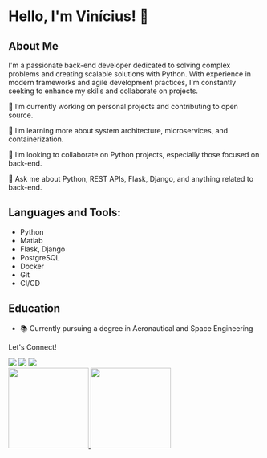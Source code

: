 # Hello, I'm Vinícius! 👋
## About Me
I'm a passionate back-end developer dedicated to solving complex problems and creating scalable solutions with Python. With experience in modern frameworks and agile development practices, I'm constantly seeking to enhance my skills and collaborate on projects.

🔭 I’m currently working on personal projects and contributing to open source. 

🌱 I’m learning more about system architecture, microservices, and containerization.

🐍  I’m looking to collaborate on Python projects, especially those focused on back-end.

💬 Ask me about Python, REST APIs, Flask, Django, and anything related to back-end.

## Languages and Tools:
- Python
- Matlab
- Flask, Django
- PostgreSQL
- Docker
- Git
- CI/CD

## Education
- 📚 Currently pursuing a degree in Aeronautical and Space Engineering

Let's Connect!
<div>
  <a href="https://www.linkedin.com/in/vinicius-dias-de-paula-b41006206/" target="_blank"><img src="https://img.shields.io/badge/-LinkedIn-%230077B5?style=for-the-badge&logo=linkedin&logoColor=white" target="_blank"></a>
  <a href = "mailto:dviniciusvdias@gmail.com"><img src="https://img.shields.io/badge/-Gmail-D14836?style=for-the-badge&logo=gmail&logoColor=white" target="_blank"></a>
  <a href="https://www.instagram.com/vini.ddias/" target="_blank"><img src="https://img.shields.io/badge/-Instagram-%23E4405F?style=for-the-badge&logo=instagram&logoColor=white" target="_blank"></a>
</div>

<div>
  <a href="https://github.com/VD1as">
  <img height="160em" src="https://github-readme-stats.vercel.app/api?username=VD1as&show_icons=true&theme=radical&include_all_commits=true&count_private=true"/>
  <img height="160em" src="https://github-readme-stats.vercel.app/api/top-langs/?username=VD1as&layout=compact&langs_count=7&theme=radical"/>
</div>
